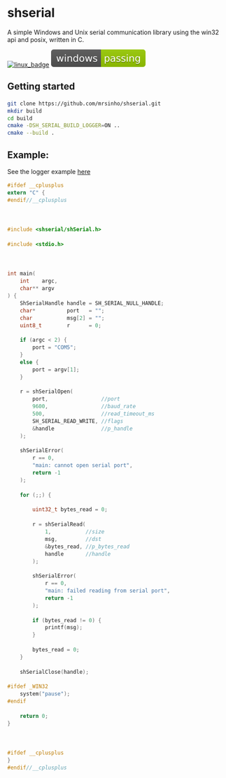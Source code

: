 # shserial

A simple Windows and Unix serial communication library using the win32 api and posix, written in C.

[![linux_badge](.shci/exit_code.svg)](.shci/linux/log.md)
[![windows_badge](.shci/windows/exit_code.svg)](.shci/windows/log.md)

## Getting started

```bash
git clone https://github.com/mrsinho/shserial.git
mkdir build 
cd build
cmake -DSH_SERIAL_BUILD_LOGGER=ON ..
cmake --build .
```

## Example:

See the logger example [here](logger/src/logger.c)

```c
#ifdef __cplusplus
extern "C" {
#endif//__cplusplus



#include <shserial/shSerial.h>

#include <stdio.h>



int main(
    int    argc, 
    char** argv
) {
    ShSerialHandle handle = SH_SERIAL_NULL_HANDLE;
    char*          port   = "";
    char           msg[2] = "";
    uint8_t        r      = 0;

    if (argc < 2) {
        port = "COM5";
    }
    else {
        port = argv[1];
    }

    r = shSerialOpen(
        port,                 //port
        9600,                 //baud_rate
        500,                  //read_timeout_ms
        SH_SERIAL_READ_WRITE, //flags
        &handle               //p_handle
    );
    
    shSerialError(
        r == 0,
        "main: cannot open serial port",
        return -1
    );

    for (;;) {
        
        uint32_t bytes_read = 0;

        r = shSerialRead(
            1,           //size
            msg,         //dst
            &bytes_read, //p_bytes_read
            handle       //handle
        );
        
        shSerialError(
            r == 0,
            "main: failed reading from serial port",
            return -1
        );

        if (bytes_read != 0) {
            printf(msg);
        }

        bytes_read = 0;
    }
    
    shSerialClose(handle);
    
#ifdef _WIN32
    system("pause");
#endif

    return 0;
}



#ifdef __cplusplus
}
#endif//__cplusplus
```
